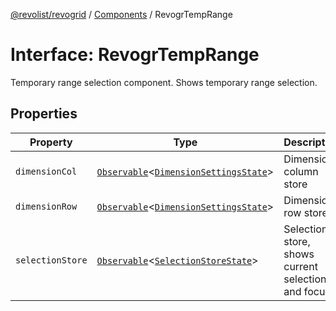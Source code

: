 [@revolist/revogrid](README.md) / [Components](Namespace.Components.md) / RevogrTempRange

# Interface: RevogrTempRange

Temporary range selection component. Shows temporary range selection.

## Properties

| Property | Type | Description | Defined in |
| ------ | ------ | ------ | ------ |
| `dimensionCol` | [`Observable`](TypeAlias.Observable.md)\<[`DimensionSettingsState`](Interface.DimensionSettingsState.md)\> | Dimension column store | [src/components.d.ts:662](https://github.com/revolist/revogrid/blob/cef5db5acf21deb63962d633ec5e3d088dfc6c5b/src/components.d.ts#L662) |
| `dimensionRow` | [`Observable`](TypeAlias.Observable.md)\<[`DimensionSettingsState`](Interface.DimensionSettingsState.md)\> | Dimension row store | [src/components.d.ts:666](https://github.com/revolist/revogrid/blob/cef5db5acf21deb63962d633ec5e3d088dfc6c5b/src/components.d.ts#L666) |
| `selectionStore` | [`Observable`](TypeAlias.Observable.md)\<[`SelectionStoreState`](TypeAlias.SelectionStoreState.md)\> | Selection store, shows current selection and focus | [src/components.d.ts:670](https://github.com/revolist/revogrid/blob/cef5db5acf21deb63962d633ec5e3d088dfc6c5b/src/components.d.ts#L670) |
